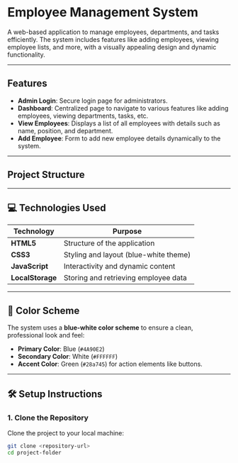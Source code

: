 # Employee Management System

A web-based application to manage employees, departments, and tasks efficiently. The system includes features like adding employees, viewing employee lists, and more, with a visually appealing design and dynamic functionality.

---

## **Features**
- **Admin Login**: Secure login page for administrators.
- **Dashboard**: Centralized page to navigate to various features like adding employees, viewing departments, tasks, etc.
- **View Employees**: Displays a list of all employees with details such as name, position, and department.
- **Add Employee**: Form to add new employee details dynamically to the system.

---

## **Project Structure**

---

## 💻 **Technologies Used**

| **Technology**  | **Purpose**                              |
|------------------|------------------------------------------|
| **HTML5**        | Structure of the application            |
| **CSS3**         | Styling and layout (blue-white theme)   |
| **JavaScript**   | Interactivity and dynamic content       |
| **LocalStorage** | Storing and retrieving employee data    |

---

## 🎨 **Color Scheme**
The system uses a **blue-white color scheme** to ensure a clean, professional look and feel:
- **Primary Color**: Blue (`#4A90E2`)
- **Secondary Color**: White (`#FFFFFF`)
- **Accent Color**: Green (`#28a745`) for action elements like buttons.

---

## 🛠️ **Setup Instructions**

### 1. **Clone the Repository**
Clone the project to your local machine:
```bash
git clone <repository-url>
cd project-folder


